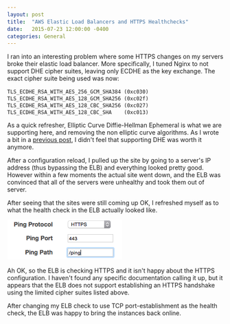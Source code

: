 ```yaml
---
layout: post
title:  "AWS Elastic Load Balancers and HTTPS Healthchecks"
date:   2015-07-23 12:00:00 -0400
categories: General
---
```


I ran into an interesting problem where some HTTPS changes on my servers broke
their elastic load balancer. More specifically, I tuned Nginx to not support
DHE cipher suites, leaving only ECDHE as the key exchange. The exact cipher
suite being used was now:

```
TLS_ECDHE_RSA_WITH_AES_256_GCM_SHA384 (0xc030)
TLS_ECDHE_RSA_WITH_AES_128_GCM_SHA256 (0xc02f)
TLS_ECDHE_RSA_WITH_AES_128_CBC_SHA256 (0xc027)
TLS_ECDHE_RSA_WITH_AES_128_CBC_SHA    (0xc013)
```

As a quick refresher, Elliptic Curve Diffie-Hellman Ephemeral is what we are
supporting here, and removing the non elliptic curve algorithms. As I wrote a
bit in a [previous post][1], I didn't feel that supporting DHE was worth it anymore.

After a configuration reload, I pulled up the site by going to a server's IP
address (thus bypassing the ELB) and everything looked pretty good. However
within a few moments the actual site went down, and the ELB was convinced that
all of the servers were unhealthy and took them out of server.

After seeing that the sites were still coming up OK, I refreshed myself as to
what the health check in the ELB actually looked like.

![ELB Check][2]

Ah OK, so the ELB is checking HTTPS and it isn't happy about the HTTPS
configuration. I haven't found any specific documentation calling it up, but it
appears that the ELB does not support establishing an HTTPS handshake using the
limited cipher suites listed above.

After changing my ELB check to use TCP port-establishment as the health check,
the ELB was happy to bring the instances back online.

[1]: /2015/07/21/going-ecc/
[2]: /images/elbcheck.png